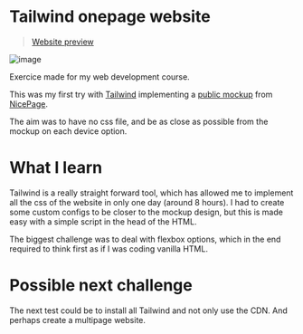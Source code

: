 # Tailwind onepage website
> [Website preview](https://atthis.github.io/tailwind-onepage-mockup/)

![image](https://github.com/Atthis/tailwind-onepage-mockup/assets/17639950/d15b489f-4d20-497f-b577-aa63181df29c)

Exercice made for my web development course.

This was my first try with [Tailwind](https://tailwindcss.com/) implementing a [public mockup](https://nicepage.com/website-mockup/preview/building-quality-homes-64324) from [NicePage](https://nicepage.com/).

The aim was to have no css file, and be as close as possible from the mockup on each device option.

# What I learn

Tailwind is a really straight forward tool, which has allowed me to implement all the css of the website in only one day (around 8 hours). I had to create some custom configs to be closer to the mockup design, but this is made easy with a simple script in the head of the HTML.

The biggest challenge was to deal with flexbox options, which in the end required to think first as if I was coding vanilla HTML.

# Possible next challenge

The next test could be to install all Tailwind and not only use the CDN. And perhaps create a multipage website.
